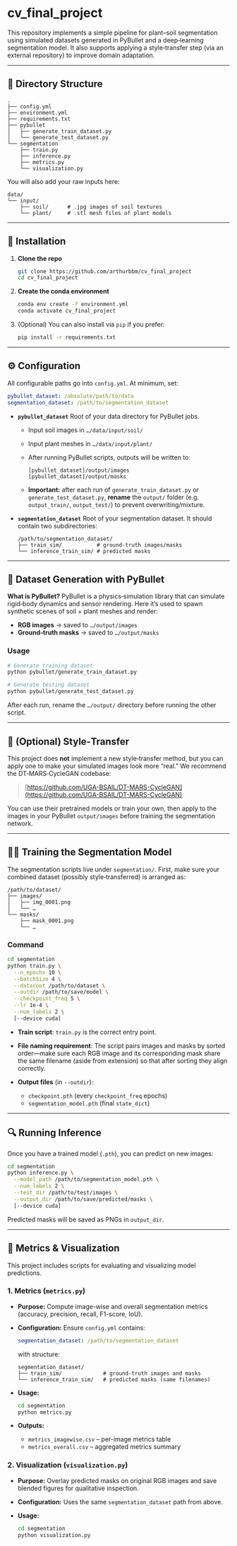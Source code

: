 # cv\_final\_project

This repository implements a simple pipeline for plant–soil segmentation using simulated datasets generated in PyBullet and a deep‐learning segmentation model. It also supports applying a style‐transfer step (via an external repository) to improve domain adaptation.

---

## 📂 Directory Structure

```
.
├── config.yml
├── environment.yml
├── requirements.txt
├── pybullet
│   ├── generate_train_dataset.py
│   └── generate_test_dataset.py
└── segmentation
    ├── train.py
    ├── inference.py
    ├── metrics.py
    └── visualization.py
```

You will also add your raw inputs here:

```
data/
└── input/
    ├── soil/      # .jpg images of soil textures
    └── plant/     # .stl mesh files of plant models
```

---

## 🔧 Installation

1. **Clone the repo**

   ```bash
   git clone https://github.com/arthurbbm/cv_final_project
   cd cv_final_project
   ```

2. **Create the conda environment**

   ```bash
   conda env create -f environment.yml
   conda activate cv_final_project
   ```

3. (Optional) You can also install via `pip` if you prefer:

   ```bash
   pip install -r requirements.txt
   ```

---

## ⚙️ Configuration

All configurable paths go into `config.yml`.  At minimum, set:

```yaml
pybullet_dataset: /absolute/path/to/data
segmentation_dataset: /path/to/segmentation_dataset
```

* **`pybullet_dataset`**
  Root of your data directory for PyBullet jobs.

  * Input soil images in `…/data/input/soil/`
  * Input plant meshes in `…/data/input/plant/`
  * After running PyBullet scripts, outputs will be written to:

    ```
    [pybullet_dataset]/output/images  
    [pybullet_dataset]/output/masks
    ```
  * **Important:** after each run of `generate_train_dataset.py` or `generate_test_dataset.py`, **rename** the `output/` folder (e.g. `output_train/`, `output_test/`) to prevent overwriting/mixture.

* **`segmentation_dataset`**
  Root of your segmentation dataset.  It should contain two subdirectories:

  ```
  /path/to/segmentation_dataset/
  ├── train_sim/           # ground-truth images/masks
  └── inference_train_sim/ # predicted masks
  ```

---

## 🤖 Dataset Generation with PyBullet

**What is PyBullet?**
PyBullet is a physics‐simulation library that can simulate rigid‐body dynamics and sensor rendering. Here it’s used to spawn synthetic scenes of soil + plant meshes and render:

* **RGB images** → saved to `…/output/images`
* **Ground‐truth masks** → saved to `…/output/masks`

### Usage

```bash
# Generate training dataset
python pybullet/generate_train_dataset.py

# Generate testing dataset
python pybullet/generate_test_dataset.py
```

After each run, rename the `…/output/` directory before running the other script.

---

## 🎨 (Optional) Style‑Transfer

This project does **not** implement a new style‑transfer method, but you can apply one to make your simulated images look more “real.” We recommend the DT‑MARS‑CycleGAN codebase:

> [https://github.com/UGA-BSAIL/DT-MARS-CycleGAN](https://github.com/UGA-BSAIL/DT-MARS-CycleGAN)

You can use their pretrained models or train your own, then apply to the images in your PyBullet `output/images` before training the segmentation network.

---

## 🏋️‍♀️ Training the Segmentation Model

The segmentation scripts live under `segmentation/`.  First, make sure your combined dataset (possibly style‑transferred) is arranged as:

```
/path/to/dataset/
├── images/
│   ├── img_0001.png
│   └── …
└── masks/
    ├── mask_0001.png
    └── …
```

### Command

```bash
cd segmentation
python train.py \
  --n_epochs 10 \
  --batchSize 4 \
  --dataroot /path/to/dataset \
  --outdir /path/to/save/model \
  --checkpoint_freq 5 \
  --lr 1e-4 \
  --num_labels 2 \
  [--device cuda]
```

* **Train script**: `train.py` is the correct entry point.
* **File naming requirement**: The script pairs images and masks by sorted order—make sure each RGB image and its corresponding mask share the same filename (aside from extension) so that after sorting they align correctly.
* **Output files** (in `--outdir`):

  * `checkpoint.pth` (every `checkpoint_freq` epochs)
  * `segmentation_model.pth` (final `state_dict`)

---

## 🔍 Running Inference

Once you have a trained model (`.pth`), you can predict on new images:

```bash
cd segmentation
python inference.py \
  --model_path /path/to/segmentation_model.pth \
  --num_labels 2 \
  --test_dir /path/to/test/images \
  --output_dir /path/to/save/predicted/masks \
  [--device cuda]
```

Predicted masks will be saved as PNGs in `output_dir`.

---

## 📝 Metrics & Visualization

This project includes scripts for evaluating and visualizing model predictions.

### 1. Metrics (`metrics.py`)

* **Purpose:** Compute image-wise and overall segmentation metrics (accuracy, precision, recall, F1-score, IoU).
* **Configuration:** Ensure `config.yml` contains:

  ```yaml
  segmentation_dataset: /path/to/segmentation_dataset
  ```

  with structure:

  ```
  segmentation_dataset/
  ├── train_sim/             # ground-truth images and masks
  └── inference_train_sim/   # predicted masks (same filenames)
  ```
* **Usage:**

  ```bash
  cd segmentation
  python metrics.py
  ```
* **Outputs:**

  * `metrics_imagewise.csv` – per-image metrics table
  * `metrics_overall.csv`   – aggregated metrics summary

### 2. Visualization (`visualization.py`)

* **Purpose:** Overlay predicted masks on original RGB images and save blended figures for qualitative inspection.
* **Configuration:** Uses the same `segmentation_dataset` path from above.
* **Usage:**

  ```bash
  cd segmentation
  python visualization.py
  ```
